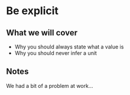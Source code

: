 # Be explicit

## What we will cover

- Why you should always state what a value is
- Why you should never infer a unit

## Notes

We had a bit of a problem at work...
